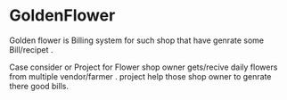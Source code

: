 # GoldenFlower
Golden flower is Billing system for such shop that have genrate some Bill/recipet .

Case consider or Project for Flower shop owner gets/recive daily flowers from multiple vendor/farmer .
project help those shop owner to genrate there good bills.




